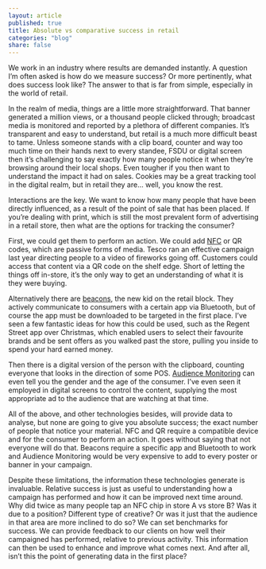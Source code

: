 ```yaml
---
layout: article
published: true
title: Absolute vs comparative success in retail
categories: "blog"
share: false
---
```


We work in an industry where results are demanded instantly. A question I’m often asked is how do we measure success? Or more pertinently, what does success look like? The answer to that is far from simple, especially in the world of retail. 
 
In the realm of media, things are a little more straightforward. That banner generated a million views, or a thousand people clicked through; broadcast media is monitored and reported by a plethora of different companies. It’s transparent and easy to understand, but retail is a much more difficult beast to tame. Unless someone stands with a clip board, counter and way too much time on their hands next to every standee, FSDU or digital screen then it’s challenging to say exactly how many people notice it when they’re browsing around their local shops. Even tougher if you then want to understand the impact it had on sales. Cookies may be a great tracking tool in the digital realm, but in retail they are… well, you know the rest. 
 
Interactions are the key. We want to know how many people that have been directly influenced, as a result of the point of sale that has been placed. If you’re dealing with print, which is still the most prevalent form of advertising in a retail store, then what are the options for tracking the consumer? 
 
First, we could get them to perform an action. We could add [NFC](https://lickinnovation.com/products/nfc.html) or QR codes, which are passive forms of media. Tesco ran an effective campaign last year directing people to a video of fireworks going off. Customers could access that content via a QR code on the shelf edge. Short of letting the things off in-store, it’s the only way to get an understanding of what it is they were buying. 
 
Alternatively there are [beacons](https://lickinnovation.com/products/beacons.html), the new kid on the retail block. They actively communicate to consumers with a certain app via Bluetooth, but of course the app must be downloaded to be targeted in the first place. I’ve seen a few fantastic ideas for how this could be used, such as the Regent Street app over Christmas, which enabled users to select their favourite brands and be sent offers as you walked past the store, pulling you inside to spend your hard earned money. 
 
Then there is a digital version of the person with the clipboard, counting everyone that looks in the direction of some POS. [Audience Monitoring](https://lickinnovation.com/products/audience-monitoring.html) can even tell you the gender and the age of the consumer. I’ve even seen it employed in digital screens to control the content, supplying the most appropriate ad to the audience that are watching at that time. 
 
All of the above, and other technologies besides, will provide data to analyse, but none are going to give you absolute success; the exact number of people that notice your material. NFC and QR require a compatible device and for the consumer to perform an action. It goes without saying that not everyone will do that. Beacons require a specific app and Bluetooth to work and Audience Monitoring would be very expensive to add to every poster or banner in your campaign. 
 
Despite these limitations, the information these technologies generate is invaluable. Relative success is just as useful to understanding how a campaign has performed and how it can be improved next time around. Why did twice as many people tap an NFC chip in store A vs store B? Was it due to a position? Different type of creative? Or was it just that the audience in that area are more inclined to do so? We can set benchmarks for success. We can provide feedback to our clients on how well their campaigned has performed, relative to previous activity. This information can then be used to enhance and improve what comes next. And after all, isn’t this the point of generating data in the first place?
